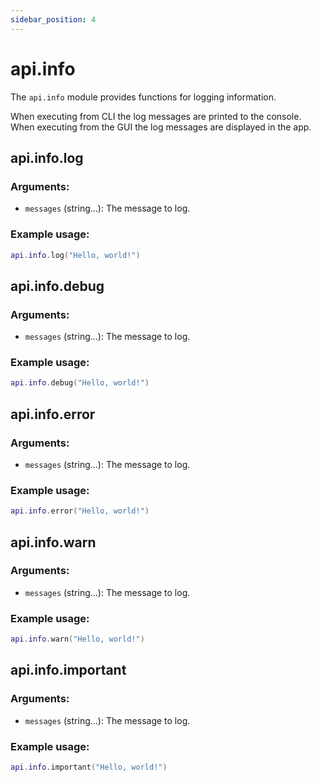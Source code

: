 ```yaml
---
sidebar_position: 4
---
```


# api.info

The `api.info` module provides functions for logging information.

When executing from CLI the log messages are printed to the console. <br />
When executing from the GUI the log messages are displayed in the app. 

## api.info.log

### Arguments:
- `messages` (string...): The message to log.

### Example usage:

```lua
api.info.log("Hello, world!")
```

## api.info.debug

### Arguments:
- `messages` (string...): The message to log.

### Example usage:

```lua
api.info.debug("Hello, world!")
```

## api.info.error

### Arguments:
- `messages` (string...): The message to log.

### Example usage:

```lua
api.info.error("Hello, world!")
```

## api.info.warn

### Arguments:
- `messages` (string...): The message to log.

### Example usage:

```lua
api.info.warn("Hello, world!")
```

## api.info.important

### Arguments:
- `messages` (string...): The message to log.

### Example usage:

```lua
api.info.important("Hello, world!")
```






